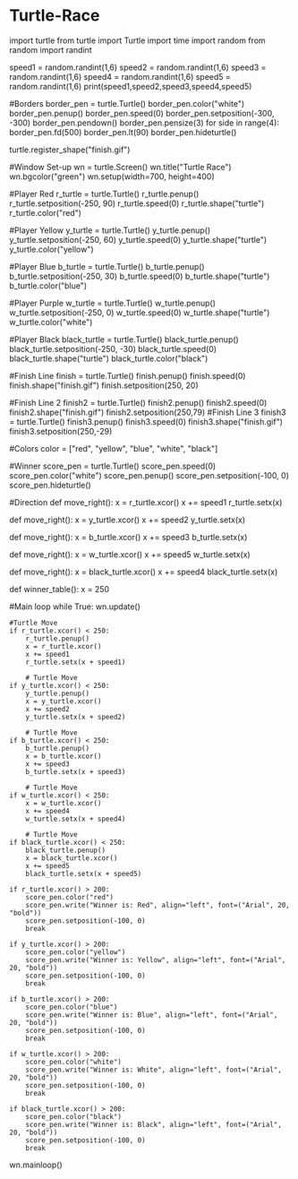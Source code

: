 # Turtle-Race
import turtle
from turtle import Turtle
import time
import random
from random import randint


speed1 = random.randint(1,6)
speed2 = random.randint(1,6)
speed3 = random.randint(1,6)
speed4 = random.randint(1,6)
speed5 = random.randint(1,6)
print(speed1,speed2,speed3,speed4,speed5)

#Borders
border_pen = turtle.Turtle()
border_pen.color("white")
border_pen.penup()
border_pen.speed(0)
border_pen.setposition(-300, -300)
border_pen.pendown()
border_pen.pensize(3)
for side in range(4):
    border_pen.fd(500)
    border_pen.lt(90)
border_pen.hideturtle()

turtle.register_shape("finish.gif")

#Window Set-up
wn = turtle.Screen()
wn.title("Turtle Race")
wn.bgcolor("green")
wn.setup(width=700, height=400)

#Player Red
r_turtle = turtle.Turtle()
r_turtle.penup()
r_turtle.setposition(-250, 90)
r_turtle.speed(0)
r_turtle.shape("turtle")
r_turtle.color("red")

#Player Yellow
y_turtle = turtle.Turtle()
y_turtle.penup()
y_turtle.setposition(-250, 60)
y_turtle.speed(0)
y_turtle.shape("turtle")
y_turtle.color("yellow")

#Player Blue
b_turtle = turtle.Turtle()
b_turtle.penup()
b_turtle.setposition(-250, 30)
b_turtle.speed(0)
b_turtle.shape("turtle")
b_turtle.color("blue")


#Player Purple
w_turtle = turtle.Turtle()
w_turtle.penup()
w_turtle.setposition(-250, 0)
w_turtle.speed(0)
w_turtle.shape("turtle")
w_turtle.color("white")



#Player Black
black_turtle = turtle.Turtle()
black_turtle.penup()
black_turtle.setposition(-250, -30)
black_turtle.speed(0)
black_turtle.shape("turtle")
black_turtle.color("black")

#Finish Line
finish = turtle.Turtle()
finish.penup()
finish.speed(0)
finish.shape("finish.gif")
finish.setposition(250, 20)

#Finish Line 2
finish2 = turtle.Turtle()
finish2.penup()
finish2.speed(0)
finish2.shape("finish.gif")
finish2.setposition(250,79)
#Finish Line 3
finish3 = turtle.Turtle()
finish3.penup()
finish3.speed(0)
finish3.shape("finish.gif")
finish3.setposition(250,-29)

#Colors
color = ["red", "yellow", "blue", "white", "black"]


#Winner
score_pen = turtle.Turtle()
score_pen.speed(0)
score_pen.color("white")
score_pen.penup()
score_pen.setposition(-100, 0)
score_pen.hideturtle()

#Direction
def move_right():
    x = r_turtle.xcor()
    x += speed1
    r_turtle.setx(x)


def move_right():
    x = y_turtle.xcor()
    x += speed2
    y_turtle.setx(x)

def move_right():
    x = b_turtle.xcor()
    x += speed3
    b_turtle.setx(x)

def move_right():
    x = w_turtle.xcor()
    x += speed5
    w_turtle.setx(x)

def move_right():
    x = black_turtle.xcor()
    x += speed4
    black_turtle.setx(x)

def winner_table():
    x = 250




#Main loop
while True:
    wn.update()


    #Turtle Move
    if r_turtle.xcor() < 250:
        r_turtle.penup()
        x = r_turtle.xcor()
        x += speed1
        r_turtle.setx(x + speed1)

        # Turtle Move
    if y_turtle.xcor() < 250:
        y_turtle.penup()
        x = y_turtle.xcor()
        x += speed2
        y_turtle.setx(x + speed2)

        # Turtle Move
    if b_turtle.xcor() < 250:
        b_turtle.penup()
        x = b_turtle.xcor()
        x += speed3
        b_turtle.setx(x + speed3)

        # Turtle Move
    if w_turtle.xcor() < 250:
        x = w_turtle.xcor()
        x += speed4
        w_turtle.setx(x + speed4)

        # Turtle Move
    if black_turtle.xcor() < 250:
        black_turtle.penup()
        x = black_turtle.xcor()
        x += speed5
        black_turtle.setx(x + speed5)

    if r_turtle.xcor() > 200:
        score_pen.color("red")
        score_pen.write("Winner is: Red", align="left", font=("Arial", 20, "bold"))
        score_pen.setposition(-100, 0)
        break

    if y_turtle.xcor() > 200:
        score_pen.color("yellow")
        score_pen.write("Winner is: Yellow", align="left", font=("Arial", 20, "bold"))
        score_pen.setposition(-100, 0)
        break

    if b_turtle.xcor() > 200:
        score_pen.color("blue")
        score_pen.write("Winner is: Blue", align="left", font=("Arial", 20, "bold"))
        score_pen.setposition(-100, 0)
        break

    if w_turtle.xcor() > 200:
        score_pen.color("white")
        score_pen.write("Winner is: White", align="left", font=("Arial", 20, "bold"))
        score_pen.setposition(-100, 0)
        break

    if black_turtle.xcor() > 200:
        score_pen.color("black")
        score_pen.write("Winner is: Black", align="left", font=("Arial", 20, "bold"))
        score_pen.setposition(-100, 0)
        break



wn.mainloop()
